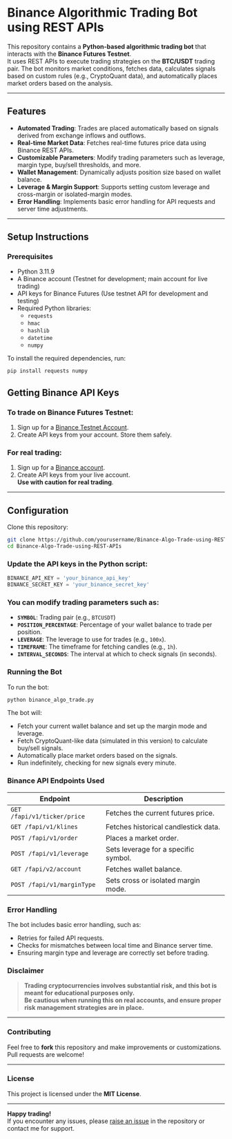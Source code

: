 # Binance Algorithmic Trading Bot using REST APIs

This repository contains a **Python-based algorithmic trading bot** that interacts with the **Binance Futures Testnet**.  
It uses REST APIs to execute trading strategies on the **BTC/USDT** trading pair. The bot monitors market conditions, fetches data, calculates signals based on custom rules (e.g., CryptoQuant data), and automatically places market orders based on the analysis.

---

## Features

- **Automated Trading**: Trades are placed automatically based on signals derived from exchange inflows and outflows.
- **Real-time Market Data**: Fetches real-time futures price data using Binance REST APIs.
- **Customizable Parameters**: Modify trading parameters such as leverage, margin type, buy/sell thresholds, and more.
- **Wallet Management**: Dynamically adjusts position size based on wallet balance.
- **Leverage & Margin Support**: Supports setting custom leverage and cross-margin or isolated-margin modes.
- **Error Handling**: Implements basic error handling for API requests and server time adjustments.

---

## Setup Instructions

### Prerequisites

- Python 3.11.9
- A Binance account (Testnet for development; main account for live trading)
- API keys for Binance Futures (Use testnet API for development and testing)
- Required Python libraries:
  - `requests`
  - `hmac`
  - `hashlib`
  - `datetime`
  - `numpy`

To install the required dependencies, run:

```bash
pip install requests numpy
```

## Getting Binance API Keys

### To trade on Binance Futures Testnet:
1. Sign up for a [Binance Testnet Account](https://testnet.binancefuture.com).
2. Create API keys from your account. Store them safely.

### For real trading:
1. Sign up for a [Binance account](https://www.binance.com).
2. Create API keys from your live account.  
   **Use with caution for real trading**.

---

## Configuration

Clone this repository:

```bash
git clone https://github.com/yourusername/Binance-Algo-Trade-using-REST-APIs.git
cd Binance-Algo-Trade-using-REST-APIs
```

### Update the API keys in the Python script:

```python
BINANCE_API_KEY = 'your_binance_api_key'
BINANCE_SECRET_KEY = 'your_binance_secret_key'
```

### You can modify trading parameters such as:

- **`SYMBOL`**: Trading pair (e.g., `BTCUSDT`)
- **`POSITION_PERCENTAGE`**: Percentage of your wallet balance to trade per position.
- **`LEVERAGE`**: The leverage to use for trades (e.g., `100x`).
- **`TIMEFRAME`**: The timeframe for fetching candles (e.g., `1h`).
- **`INTERVAL_SECONDS`**: The interval at which to check signals (in seconds).

### Running the Bot

To run the bot:

```bash
python binance_algo_trade.py
```

The bot will:

- Fetch your current wallet balance and set up the margin mode and leverage.
- Fetch CryptoQuant-like data (simulated in this version) to calculate buy/sell signals.
- Automatically place market orders based on the signals.
- Run indefinitely, checking for new signals every minute.

### Binance API Endpoints Used

| **Endpoint**                    | **Description**                                      |
|----------------------------------|------------------------------------------------------|
| `GET /fapi/v1/ticker/price`      | Fetches the current futures price.                   |
| `GET /fapi/v1/klines`            | Fetches historical candlestick data.                 |
| `POST /fapi/v1/order`            | Places a market order.                              |
| `POST /fapi/v1/leverage`         | Sets leverage for a specific symbol.                |
| `GET /fapi/v2/account`           | Fetches wallet balance.                             |
| `POST /fapi/v1/marginType`       | Sets cross or isolated margin mode.                 |

### Error Handling

The bot includes basic error handling, such as:

- Retries for failed API requests.
- Checks for mismatches between local time and Binance server time.
- Ensuring margin type and leverage are correctly set before trading.

### Disclaimer

> **Trading cryptocurrencies involves substantial risk, and this bot is meant for educational purposes only.  
> Be cautious when running this on real accounts, and ensure proper risk management strategies are in place.**

---

### Contributing

Feel free to **fork** this repository and make improvements or customizations.  
Pull requests are welcome!

---

### License

This project is licensed under the **MIT License**.

---

**Happy trading!**  
If you encounter any issues, please [raise an issue](#) in the repository or contact me for support.


